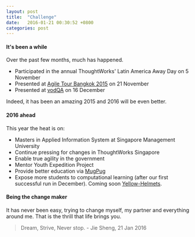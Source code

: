 ```yaml
---
layout: post
title:  "Challenge"
date:   2016-01-21 00:30:52 +0800
categories: post
---
```

#### It's been a while

Over the past few months, much has happened.

* Participated in the annual ThoughtWorks' Latin America Away Day on 5 November
* Presented at [Agile Tour Bangkok 2015](http://www.agiletourbkk.org/) on 21 November
* Presented at [vodQA](http://twsg.github.io/vodqa/) on 16 December

Indeed, it has been an amazing 2015 and 2016 will be even better.

#### 2016 ahead

This year the heat is on:

* Masters in Applied Information System at Singapore Management University
* Continue pressing for changes in ThoughtWorks Singapore
* Enable true agility in the government 
* Mentor Youth Expedition Project
* Provide better education via [MugPug](www.mugpug.co)
* Expose more students to computational learning (after our first successful run in December). Coming soon [Yellow-Helmets](www.yellow-helmets.co).

#### Being the change maker
It has never been easy, trying to change myself, my partner and everything around me. That is the thrill that life brings you.
> Dream, Strive, Never stop. - Jie Sheng, 21 Jan 2016
